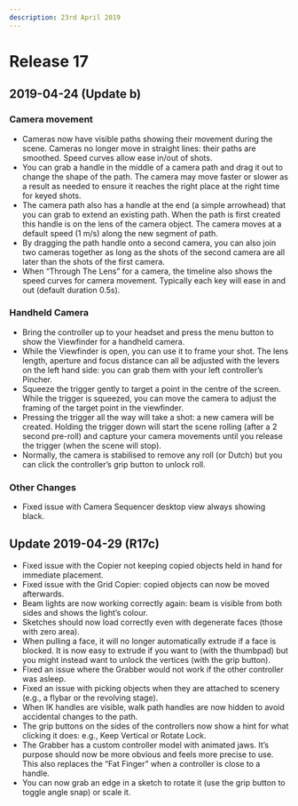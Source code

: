 ```yaml
---
description: 23rd April 2019
---
```


# Release 17

## 2019-04-24 (Update b)

### Camera movement

* Cameras now have visible paths showing their movement during the scene. Cameras no longer move in straight lines: their paths are smoothed. Speed curves allow ease in/out of shots.
* You can grab a handle in the middle of a camera path and drag it out to change the shape of the path. The camera may move faster or slower as a result as needed to ensure it reaches the right place at the right time for keyed shots.
* The camera path also has a handle at the end (a simple arrowhead) that you can grab to extend an existing path. When the path is first created this handle is on the lens of the camera object. The camera moves at a default speed (1 m/s) along the new segment of path.
* By dragging the path handle onto a second camera, you can also join two cameras together as long as the shots of the second camera are all later than the shots of the first camera.
* When “Through The Lens” for a camera, the timeline also shows the speed curves for camera movement. Typically each key will ease in and out (default duration 0.5s).

### Handheld Camera

* Bring the controller up to your headset and press the menu button to show the Viewfinder for a handheld camera.
* While the Viewfinder is open, you can use it to frame your shot. The lens length, aperture and focus distance can all be adjusted with the levers on the left hand side: you can grab them with your left controller’s Pincher.
* Squeeze the trigger gently to target a point in the centre of the screen. While the trigger is squeezed, you can move the camera to adjust the framing of the target point in the viewfinder.
* Pressing the trigger all the way will take a shot: a new camera will be created. Holding the trigger down will start the scene rolling (after a 2 second pre-roll) and capture your camera movements until you release the trigger (when the scene will stop).
* Normally, the camera is stabilised to remove any roll (or Dutch) but you can click the controller’s grip button to unlock roll.

### Other Changes

* Fixed issue with Camera Sequencer desktop view always showing black.

## Update 2019-04-29 (R17c)

* Fixed issue with the Copier not keeping copied objects held in hand for immediate placement.
* Fixed issue with the Grid Copier: copied objects can now be moved afterwards.
* Beam lights are now working correctly again: beam is visible from both sides and shows the light’s colour.
* Sketches should now load correctly even with degenerate faces (those with zero area).
* When pulling a face, it will no longer automatically extrude if a face is blocked. It is now easy to extrude if you want to (with the thumbpad) but you might instead want to unlock the vertices (with the grip button).
* Fixed an issue where the Grabber would not work if the other controller was asleep.
* Fixed an issue with picking objects when they are attached to scenery (e.g., a flybar or the revolving stage).
* When IK handles are visible, walk path handles are now hidden to avoid accidental changes to the path.
* The grip buttons on the sides of the controllers now show a hint for what clicking it does: e.g., Keep Vertical or Rotate Lock.
* The Grabber has a custom controller model with animated jaws. It’s purpose should now be more obvious and feels more precise to use. This also replaces the “Fat Finger” when a controller is close to a handle.
* You can now grab an edge in a sketch to rotate it (use the grip button to toggle angle snap) or scale it.
